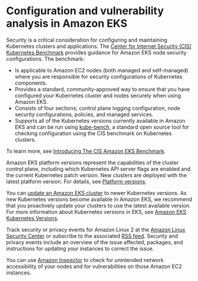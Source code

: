# Configuration and vulnerability analysis in Amazon EKS<a name="configuration-vulnerability-analysis"></a>

Security is a critical consideration for configuring and maintaining Kubernetes clusters and applications\. The [Center for Internet Security \(CIS\) Kubernetes Benchmark](https://www.cisecurity.org/benchmark/kubernetes/) provides guidance for Amazon EKS node security configurations\. The benchmark:
+ Is applicable to Amazon EC2 nodes \(both managed and self\-managed\) where you are responsible for security configurations of Kubernetes components\. 
+ Provides a standard, community\-approved way to ensure that you have configured your Kubernetes cluster and nodes securely when using Amazon EKS\.
+ Consists of four sections; control plane logging configuration, node security configurations, policies, and managed services\.
+ Supports all of the Kubernetes versions currently available in Amazon EKS and can be run using [kube\-bench](https://github.com/aquasecurity/kube-bench), a standard open source tool for checking configuration using the CIS benchmark on Kubernetes clusters\.

To learn more, see [Introducing The CIS Amazon EKS Benchmark](http://aws.amazon.com/blogs/containers/introducing-cis-amazon-eks-benchmark/)\.

Amazon EKS platform versions represent the capabilities of the cluster control plane, including which Kubernetes API server flags are enabled and the current Kubernetes patch version\. New clusters are deployed with the latest platform version\. For details, see [Platform versions](platform-versions.md)\.

You can [update an Amazon EKS cluster](update-cluster.md) to newer Kubernetes versions\. As new Kubernetes versions become available in Amazon EKS, we recommend that you proactively update your clusters to use the latest available version\. For more information about Kubernetes versions in EKS, see [Amazon EKS Kubernetes Versions](kubernetes-versions.md)\.

Track security or privacy events for Amazon Linux 2 at the [Amazon Linux Security Center](https://alas.aws.amazon.com/alas2.html) or subscribe to the associated [RSS feed](https://alas.aws.amazon.com/AL2/alas.rss)\. Security and privacy events include an overview of the issue affected, packages, and instructions for updating your instances to correct the issue\.

You can use [Amazon Inspector](https://docs.aws.amazon.com/inspector/latest/userguide/inspector_introduction.html) to check for unintended network accessibility of your nodes and for vulnerabilities on those Amazon EC2 instances\.